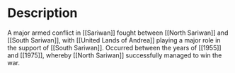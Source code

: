 # Description

A major armed conflict in [[Sariwan]] fought between [[North Sariwan]] and [[South Sariwan]], with [[United Lands of Andrea]] playing a major role in the support of [[South Sariwan]]. Occurred between the years of [[1955]] and [[1975]], whereby [[North Sariwan]] successfully managed to win the war.